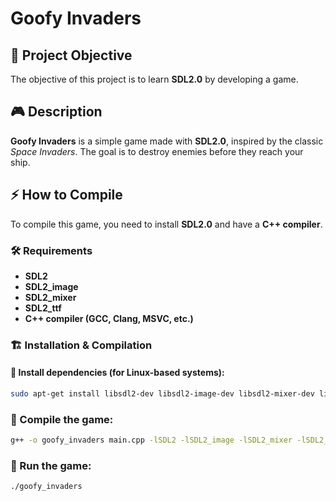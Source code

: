 # Goofy Invaders

## 📌 Project Objective

The objective of this project is to learn **SDL2.0** by developing a game.

## 🎮 Description

**Goofy Invaders** is a simple game made with **SDL2.0**, inspired by the classic *Space Invaders*. The goal is to destroy enemies before they reach your ship.

## ⚡ How to Compile

To compile this game, you need to install **SDL2.0** and have a **C++ compiler**.

### 🛠 Requirements

- **SDL2**
- **SDL2_image**
- **SDL2_mixer**
- **SDL2_ttf**
- **C++ compiler (GCC, Clang, MSVC, etc.)**

### 🏗 Installation & Compilation

#### 🔹 Install dependencies (for Linux-based systems):
```sh
sudo apt-get install libsdl2-dev libsdl2-image-dev libsdl2-mixer-dev libsdl2-ttf-dev
```
### 🔹 Compile the game:
```sh
g++ -o goofy_invaders main.cpp -lSDL2 -lSDL2_image -lSDL2_mixer -lSDL2_ttf  
```
### 🔹 Run the game:
```sh
./goofy_invaders   
```

